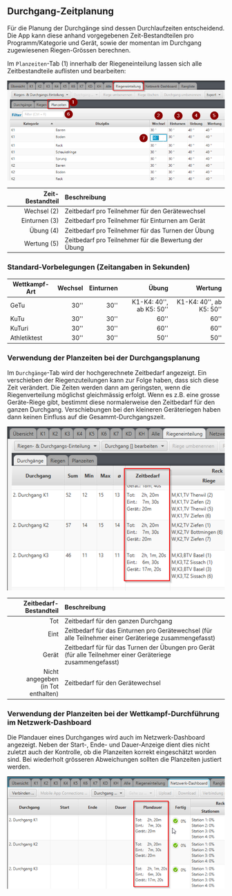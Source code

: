 ## Durchgang-Zeitplanung

Für die Planung der Durchgänge sind dessen Durchlaufzeiten entscheidend. Die App kann diese anhand vorgegebenen Zeit-Bestandteilen pro Programm/Kategorie und Gerät, sowie der momentan im Durchgang zugewiesenen Riegen-Grössen berechnen.

Im `Planzeiten`-Tab (1) innerhalb der Riegeneinteilung lassen sich alle Zeitbestandteile auflisten und bearbeiten:

![](/assets/planzeiten.png)

Zeit-Bestandteil | Beschreibung 
----------------:|:-------------
Wechsel (2)      | Zeitbedarf pro Teilnehmer für den Gerätewechsel
Einturnen (3)    | Zeitbedarf pro Teilnehmer für Einturnen am Gerät
Übung (4)        | Zeitbedarf pro Teilnehmer für das Turnen der Übung
Wertung (5)      | Zeitbedarf pro Teilnehmer für die Bewertung der Übung

### Standard-Vorbelegungen (Zeitangaben in Sekunden)

|Wettkampf-Art|Wechsel|Einturnen|Übung|Wertung|
|-|-:|-:|-:|-:|
|GeTu|30''|30''|K1-K4: 40'', ab K5: 50''|K1-K4: 40'', ab K5: 50''|
|KuTu|30''|30''|60''|60''|
|KuTuri|30''|30''|60''|60''|
|Athletiktest|30''|30''|50''|50''|


### Verwendung der Planzeiten bei der Durchgangsplanung

Im `Durchgänge`-Tab wird der hochgerechnete Zeitbedarf angezeigt. Ein verschieben der Riegenzuteilungen kann zur Folge haben, dass sich diese Zeit verändert. Die Zeiten werden dann am geringsten, wenn die Riegenverteilung möglichst gleichmässig erfolgt. Wenn es z.B. eine grosse Geräte-Riege gibt, bestimmt diese normalerweise den Zeitbedarf für den ganzen Durchgang. Verschiebungen bei den kleineren Geräteriegen haben dann keinen Einfluss auf die Gesammt-Durchgangszeit.

![](/assets/durchgang-zeitbedarf.png)

Zeitbedarf-Bestandteil | Beschreibung 
----------------------:|:-------------
Tot                    | Zeitbedarf für den ganzen Durchgang
Eint                   | Zeitbedarf für das Einturnen pro Gerätewechsel (für alle Teilnehmer einer Geräteriege zusammengefasst)
Gerät                  | Zeitbedarf für für das Turnen der Übungen pro Gerät (für alle Teilnehmer einer Geräteriege zusammengefasst)
Nicht angegeben<br>(in Tot enthalten) | Zeitbedarf für den Gerätewechsel

### Verwendung der Planzeiten bei der Wettkampf-Durchführung im Netzwerk-Dashboard

Die Plandauer eines Durchganges wird auch im Netzwerk-Dashboard angezeigt. Neben der Start-, Ende- und Dauer-Anzeige dient dies nicht zuletzt auch der Kontrolle, ob die Planzeiten korrekt eingeschätzt worden sind. Bei wiederholt grösseren Abweichungen sollten die Planzeiten justiert werden.

![](/assets/planzeiten-netzwerkdashboard.png)